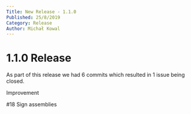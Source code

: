 ```yaml
---
Title: New Release - 1.1.0
Published: 25/8/2019
Category: Release
Author: Michał Kowal
---
```


# 1.1.0 Release

As part of this release we had 6 commits which resulted in 1 issue being closed.

Improvement

#18 Sign assemblies
